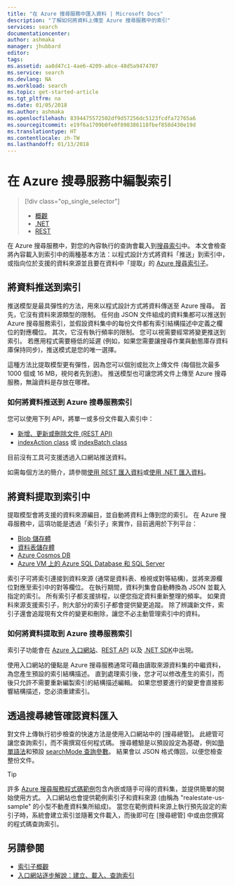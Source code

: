 ```yaml
---
title: "在 Azure 搜尋服務中匯入資料 | Microsoft Docs"
description: "了解如何將資料上傳至 Azure 搜尋服務中的索引"
services: search
documentationcenter: 
author: ashmaka
manager: jhubbard
editor: 
tags: 
ms.assetid: aa8d47c1-4ae6-4209-a8ce-48d5a9474707
ms.service: search
ms.devlang: NA
ms.workload: search
ms.topic: get-started-article
ms.tgt_pltfrm: na
ms.date: 01/05/2018
ms.author: ashmaka
ms.openlocfilehash: 8394475572502df9d57256dc5123fcdfa72765a6
ms.sourcegitcommit: e19f6a1709b0fe0f898386118fbef858d430e19d
ms.translationtype: HT
ms.contentlocale: zh-TW
ms.lasthandoff: 01/13/2018
---
```

# <a name="indexing-in-azure-search"></a>在 Azure 搜尋服務中編製索引
> [!div class="op_single_selector"]
> * [概觀](search-what-is-data-import.md)
> * [.NET](search-import-data-dotnet.md)
> * [REST](search-import-data-rest-api.md)
> 
> 

在 Azure 搜尋服務中，對您的內容執行的查詢會載入到[搜尋索引](search-what-is-an-index.md)中。 本文會檢查將內容載入到索引中的兩種基本方法：以程式設計方式將資料「推送」到索引中，或指向位於支援的資料來源並且要在資料中「提取」的 [Azure 搜尋索引子](search-indexer-overview.md)。

## <a name="pushing-data-to-an-index"></a>將資料推送到索引
推送模型是最具彈性的方法，用來以程式設計方式將資料傳送至 Azure 搜尋。 首先，它沒有資料來源類型的限制。 任何由 JSON 文件組成的資料集都可以推送到 Azure 搜尋服務索引，並假設資料集中的每份文件都有索引結構描述中定義之欄位的對應欄位。 其次，它沒有執行頻率的限制。 您可以視需要經常將變更推送到索引。 若應用程式需要極低的延遲 (例如，如果您需要讓搜尋作業與動態庫存資料庫保持同步)，推送模式是您的唯一選擇。

這種方法比提取模型更有彈性，因為您可以個別或批次上傳文件 (每個批次最多 1000 個或 16 MB，視何者先到達)。 推送模型也可讓您將文件上傳至 Azure 搜尋服務，無論資料是存放在哪裡。

### <a name="how-to-push-data-to-an-azure-search-index"></a>如何將資料推送到 Azure 搜尋服務索引

您可以使用下列 API，將單一或多份文件載入索引中：

+ [新增、更新或刪除文件 (REST API)](https://docs.microsoft.com/rest/api/searchservice/AddUpdate-or-Delete-Documents)
+ [indexAction class](https://docs.microsoft.com/dotnet/api/microsoft.azure.search.models.indexaction?view=azure-dotnet) 或 [indexBatch class](https://docs.microsoft.com/dotnet/api/microsoft.azure.search.models.indexbatch?view=azure-dotnet) 

目前沒有工具可支援透過入口網站推送資料。

如需每個方法的簡介，請參閱[使用 REST 匯入資料](search-import-data-rest-api.md)或[使用 .NET 匯入資料](search-import-data-dotnet.md)。


## <a name="pulling-data-into-an-index"></a>將資料提取到索引中
提取模型會將支援的資料來源編目，並自動將資料上傳到您的索引。 在 Azure 搜尋服務中，這項功能是透過「索引子」來實作，目前適用於下列平台：

+ [Blob 儲存體](search-howto-indexing-azure-blob-storage.md)
+ [資料表儲存體](search-howto-indexing-azure-tables.md)
+ [Azure Cosmos DB](http://aka.ms/documentdb-search-indexer)
+ [Azure VM 上的 Azure SQL Database 和 SQL Server](search-howto-connecting-azure-sql-database-to-azure-search-using-indexers.md)

索引子可將索引連接到資料來源 (通常是資料表、檢視或對等結構)，並將來源欄位對應至索引中的對等欄位。 在執行期間，資料列集會自動轉換為 JSON 並載入指定的索引。 所有索引子都支援排程，以便您指定資料重新整理的頻率。 如果資料來源支援索引子，則大部分的索引子都會提供變更追蹤。 除了辨識新文件，索引子還會追蹤現有文件的變更和刪除，讓您不必主動管理索引中的資料。 


### <a name="how-to-pull-data-into-an-azure-search-index"></a>如何將資料提取到 Azure 搜尋服務索引

索引子功能會在 [Azure 入口網站](search-import-data-portal.md)、[REST API](/rest/api/searchservice/Indexer-operations) 以及 [.NET SDK](/dotnet/api/microsoft.azure.search.indexersoperations)中出現。 

使用入口網站的優點是 Azure 搜尋服務通常可藉由讀取來源資料集的中繼資料，為您產生預設的索引結構描述。 直到處理索引後，您才可以修改產生的索引，而後只允許不需要重新編製索引的結構描述編輯。 如果您想要進行的變更會直接影響結構描述，您必須重建索引。 

## <a name="verify-data-import-with-search-explorer"></a>透過搜尋總管確認資料匯入

對文件上傳執行初步檢查的快速方法是使用入口網站中的 [搜尋總管]。 此總管可讓您查詢索引，而不需撰寫任何程式碼。 搜尋體驗是以預設設定為基礎，例如[簡單語法](/rest/api/searchservice/simple-query-syntax-in-azure-search)和預設 [searchMode 查詢參數](/rest/api/searchservice/search-documents)。 結果會以 JSON 格式傳回，以便您檢查整份文件。

> [!TIP]
> 許多 [Azure 搜尋服務程式碼範例](https://github.com/Azure-Samples/?utf8=%E2%9C%93&query=search)包含內嵌或隨手可得的資料集，並提供簡單的開始使用方式。 入口網站也會提供範例索引子和資料來源 (由稱為 "realestate-us-sample" 的小型不動產資料集所組成)。 當您在範例資料來源上執行預先設定的索引子時，系統會建立索引並隨著文件載入，而後即可在 [搜尋總管] 中或由您撰寫的程式碼查詢索引。

## <a name="see-also"></a>另請參閱

+ [索引子概觀](search-indexer-overview.md)
+ [入口網站逐步解說：建立、載入、查詢索引](search-get-started-portal.md)